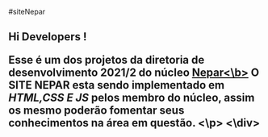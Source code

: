 #siteNepar
<h2>Hi Developers !<h2\>
<div>
<p>Esse é um dos projetos da diretoria de desenvolvimento 2021/2 do núcleo <a href="#"> <b>Nepar<\b></a> O SITE NEPAR esta  sendo implementado em <i>HTML,CSS E JS</i> pelos membro do núcleo, assim os mesmo poderão fomentar seus conhecimentos na área em questão. <\p>
<\div>
